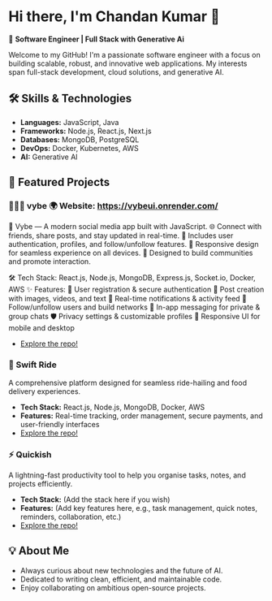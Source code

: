# Hi there, I'm Chandan Kumar 👋

🚀 **Software Engineer | Full Stack with Generative Ai**

Welcome to my GitHub! I'm a passionate software engineer with a focus on building scalable, robust, and innovative web applications. My interests span full-stack development, cloud solutions, and generative AI.

## 🛠️ Skills & Technologies

- **Languages:** JavaScript, Java
- **Frameworks:** Node.js, React.js, Next.js
- **Databases:** MongoDB, PostgreSQL
- **DevOps:** Docker, Kubernetes, AWS
- **AI:** Generative AI

## 🌟 Featured Projects

### 🧑‍🤝‍🧑 vybe   🌍 Website: https://vybeui.onrender.com/

🚀 Vybe — A modern social media app built with JavaScript.
🌐 Connect with friends, share posts, and stay updated in real-time.
🔐 Includes user authentication, profiles, and follow/unfollow features.
📱 Responsive design for seamless experience on all devices.
💬 Designed to build communities and promote interaction.

🛠️ Tech Stack: React.js, Node.js, MongoDB, Express.js, Socket.io, Docker, AWS
✨ Features:
📝 User registration & secure authentication
📸 Post creation with images, videos, and text
🔔 Real-time notifications & activity feed
🤝 Follow/unfollow users and build networks
💬 In-app messaging for private & group chats
🛡️ Privacy settings & customizable profiles
📱 Responsive UI for mobile and desktop
- [Explore the repo!](https://github.com/ck96548/vybe)


### 🚗 Swift Ride
A comprehensive platform designed for seamless ride-hailing and food delivery experiences.  
- **Tech Stack:** React.js, Node.js, MongoDB, Docker, AWS  
- **Features:** Real-time tracking, order management, secure payments, and user-friendly interfaces  
- [Explore the repo!](https://github.com/ck96548/swift-ride)

### ⚡ Quickish
A lightning-fast productivity tool to help you organise tasks, notes, and projects efficiently.  
- **Tech Stack:** (Add the stack here if you wish)  
- **Features:** (Add key features here, e.g., task management, quick notes, reminders, collaboration, etc.)  
- [Explore the repo!](https://github.com/ck96548/quickish)

## 💡 About Me

- Always curious about new technologies and the future of AI.
- Dedicated to writing clean, efficient, and maintainable code.
- Enjoy collaborating on ambitious open-source projects.

<!--
## 🌐 Connect with Me
LinkedIn: https://www.linkedin.com/in/chandan-kumar101/

---

Thanks for visiting! Let’s build something amazing together.
